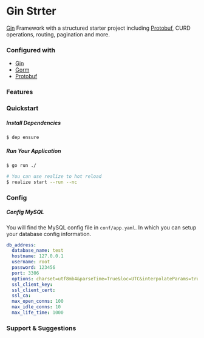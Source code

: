 # Gin Strter

[Gin](https://github.com/gin-gonic/gin) Framework with a structured starter project including [Protobuf](https://github.com/golang/protobuf), CURD operations, routing, pagination and more.

### Configured with
- [Gin](https://github.com/gin-gonic/gin)
- [Gorm](https://github.com/jinzhu/gorm)
- [Protobuf](https://github.com/golang/protobuf)

### Features

### Quickstart

##### Install Dependencies
```
$ dep ensure
```

##### Run Your Application
```bash
$ go run ./

# You can use realize to hot reload
$ realize start --run --nc 
```

### Config
##### Config MySQL
You will find the MySQL config file in `conf/app.yaml`. In which you can setup your database config information.
```yaml
db_address:
  database_name: test
  hostname: 127.0.0.1
  username: root
  password: 123456
  port: 3306
  options: charset=utf8mb4&parseTime=True&loc=UTC&interpolateParams=true
  ssl_client_key:
  ssl_client_cert:
  ssl_ca:
  max_open_conns: 100
  max_idle_conns: 10
  max_life_time: 1000
```

### Support & Suggestions

